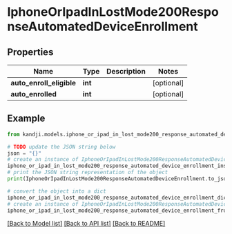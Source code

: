 # IphoneOrIpadInLostMode200ResponseAutomatedDeviceEnrollment


## Properties

Name | Type | Description | Notes
------------ | ------------- | ------------- | -------------
**auto_enroll_eligible** | **int** |  | [optional] 
**auto_enrolled** | **int** |  | [optional] 

## Example

```python
from kandji.models.iphone_or_ipad_in_lost_mode200_response_automated_device_enrollment import IphoneOrIpadInLostMode200ResponseAutomatedDeviceEnrollment

# TODO update the JSON string below
json = "{}"
# create an instance of IphoneOrIpadInLostMode200ResponseAutomatedDeviceEnrollment from a JSON string
iphone_or_ipad_in_lost_mode200_response_automated_device_enrollment_instance = IphoneOrIpadInLostMode200ResponseAutomatedDeviceEnrollment.from_json(json)
# print the JSON string representation of the object
print(IphoneOrIpadInLostMode200ResponseAutomatedDeviceEnrollment.to_json())

# convert the object into a dict
iphone_or_ipad_in_lost_mode200_response_automated_device_enrollment_dict = iphone_or_ipad_in_lost_mode200_response_automated_device_enrollment_instance.to_dict()
# create an instance of IphoneOrIpadInLostMode200ResponseAutomatedDeviceEnrollment from a dict
iphone_or_ipad_in_lost_mode200_response_automated_device_enrollment_from_dict = IphoneOrIpadInLostMode200ResponseAutomatedDeviceEnrollment.from_dict(iphone_or_ipad_in_lost_mode200_response_automated_device_enrollment_dict)
```
[[Back to Model list]](../README.md#documentation-for-models) [[Back to API list]](../README.md#documentation-for-api-endpoints) [[Back to README]](../README.md)


